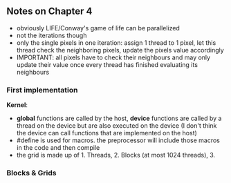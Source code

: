 ## Notes on Chapter 4
 - obviously LIFE/Conway's game of life can be parallelized
 - not the iterations though
 - only the single pixels in one iteration: assign 1 thread to 1 pixel, let this thread check the neighboring pixels, update the pixels value accordingly
 - IMPORTANT: all pixels have to check their neighbours and may only update their value once every thread has finished evaluating its neighbours

### First implementation
**Kernel**:  
 - __global__ functions are called by the host, __device__ functions are called by a thread on the device but are also executed on the device (I don't think the device can call functions that are implemented on the host)
 - #define is used for macros. the preprocessor will include those macros in the code and then compile
 - the grid is made up of 1. Threads, 2. Blocks (at most 1024 threads), 3.

### Blocks & Grids
